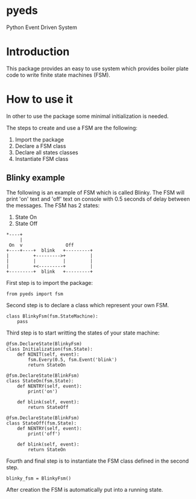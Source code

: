 # pyeds
Python Event Driven System

# Introduction
This package provides an easy to use system which provides boiler plate
code to write finite state machines (FSM).

# How to use it
In other to use the package some minimal initialization is needed.

The steps to create and use a FSM are the following:

  1. Import the package
  2. Declare a FSM class
  3. Declare all states classes
  4. Instantiate FSM class
  
## Blinky example
The following is an example of FSM which is called Blinky. The FSM will 
print 'on' text and 'off' text on console with 0.5 seconds of delay 
between the messages. The FSM has 2 states:

  1. State On
  2. State Off
 
    *----+
         |
     On  v                Off
    +----+----+  blink   +---------+
    |         +--------->+         |
    |         |          |         |
    |         +<---------+         |
    +---------+  blink   +---------+


First step is to import the package:

    from pyeds import fsm
    
Second step is to declare a class which represent your own FSM.

    class BlinkyFsm(fsm.StateMachine):
        pass
        
Third step is to start writting the states of your state machine:

    @fsm.DeclareState(BlinkyFsm)
    class Initialization(fsm.State):
        def NINIT(self, event):
            fsm.Every(0.5, fsm.Event('blink')
            return StateOn
            
    @fsm.DeclareState(BlinkFsm)
    class StateOn(fsm.State):
        def NENTRY(self, event):
            print('on')
            
        def blink(self, event):
            return StateOff
            
    @fsm.DeclareState(BlinkFsm)
    class StateOff(fsm.State):
        def NENTRY(self, event):
            print('off')
            
        def blink(self, event):
            return StateOn
            
Fourth and final step is to instantiate the FSM class defined in 
the second step.

    blinky_fsm = BlinkyFsm()
    
After creation the FSM is automatically put into a running state.
